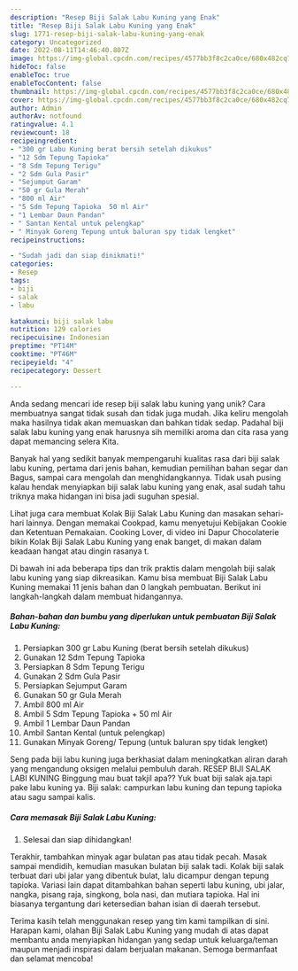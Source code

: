 ```yaml
---
description: "Resep Biji Salak Labu Kuning yang Enak"
title: "Resep Biji Salak Labu Kuning yang Enak"
slug: 1771-resep-biji-salak-labu-kuning-yang-enak
category: Uncategorized
date: 2022-08-11T14:46:40.807Z
image: https://img-global.cpcdn.com/recipes/4577bb3f8c2ca0ce/680x482cq70/biji-salak-labu-kuning-foto-resep-utama.jpg
hideToc: false
enableToc: true
enableTocContent: false
thumbnail: https://img-global.cpcdn.com/recipes/4577bb3f8c2ca0ce/680x482cq70/biji-salak-labu-kuning-foto-resep-utama.jpg
cover: https://img-global.cpcdn.com/recipes/4577bb3f8c2ca0ce/680x482cq70/biji-salak-labu-kuning-foto-resep-utama.jpg
author: Admin
authorAv: notfound
ratingvalue: 4.1
reviewcount: 18
recipeingredient:
- "300 gr Labu Kuning berat bersih setelah dikukus"
- "12 Sdm Tepung Tapioka"
- "8 Sdm Tepung Terigu"
- "2 Sdm Gula Pasir"
- "Sejumput Garam"
- "50 gr Gula Merah"
- "800 ml Air"
- "5 Sdm Tepung Tapioka  50 ml Air"
- "1 Lembar Daun Pandan"
- " Santan Kental untuk pelengkap"
- " Minyak Goreng Tepung untuk baluran spy tidak lengket"
recipeinstructions:

- "Sudah jadi dan siap dinikmati!"
categories:
- Resep
tags:
- biji
- salak
- labu

katakunci: biji salak labu 
nutrition: 129 calories
recipecuisine: Indonesian
preptime: "PT14M"
cooktime: "PT46M"
recipeyield: "4"
recipecategory: Dessert

---
```





Anda sedang mencari ide resep biji salak labu kuning yang unik? Cara membuatnya sangat tidak susah dan tidak juga mudah. Jika keliru mengolah maka hasilnya tidak akan memuaskan dan bahkan tidak sedap. Padahal biji salak labu kuning yang enak harusnya sih memiliki aroma dan cita rasa yang dapat memancing selera Kita.





Banyak hal yang sedikit banyak mempengaruhi kualitas rasa dari biji salak labu kuning, pertama dari jenis bahan, kemudian pemilihan bahan segar dan Bagus, sampai cara mengolah dan menghidangkannya. Tidak usah pusing kalau hendak menyiapkan biji salak labu kuning yang enak,      asal sudah tahu triknya maka hidangan ini bisa jadi suguhan spesial.














Lihat juga cara membuat Kolak Biji Salak Labu Kuning dan masakan sehari-hari lainnya. Dengan memakai Cookpad, kamu menyetujui Kebijakan Cookie dan Ketentuan Pemakaian. Cooking Lover, di video ini Dapur Chocolaterie bikin Kolak Biji Salak Labu Kuning yang enak banget, di makan dalam keadaan hangat atau dingin rasanya t.






Di bawah ini ada beberapa tips dan trik praktis dalam mengolah biji salak labu kuning yang siap dikreasikan. Kamu bisa membuat Biji Salak Labu Kuning memakai 11 jenis bahan dan 0 langkah pembuatan. Berikut ini langkah-langkah dalam membuat hidangannya.

<!--inarticleads1-->

##### Bahan-bahan dan bumbu yang diperlukan untuk pembuatan Biji Salak Labu Kuning:

1. Persiapkan 300 gr Labu Kuning (berat bersih setelah dikukus)
1. Gunakan 12 Sdm Tepung Tapioka
1. Persiapkan 8 Sdm Tepung Terigu
1. Gunakan 2 Sdm Gula Pasir
1. Persiapkan Sejumput Garam
1. Gunakan 50 gr Gula Merah
1. Ambil 800 ml Air
1. Ambil 5 Sdm Tepung Tapioka + 50 ml Air
1. Ambil 1 Lembar Daun Pandan
1. Ambil  Santan Kental (untuk pelengkap)
1. Gunakan  Minyak Goreng/ Tepung (untuk baluran spy tidak lengket)


Seng pada biji labu kuning juga berkhasiat dalam meningkatkan aliran darah yang mengandung oksigen melalui pembuluh darah. RESEP BIJI SALAK LABI KUNING Binggung mau buat takjil apa?? Yuk buat biji salak aja.tapi pake labu kuning ya. Biji salak: campurkan labu kuning dan tepung tapioka atau sagu sampai kalis. 

<!--inarticleads2-->

##### Cara memasak Biji Salak Labu Kuning:


1. Selesai dan siap dihidangkan!

Terakhir, tambahkan minyak agar bulatan pas atau tidak pecah. Masak sampai mendidih, kemudian masukan bulatan biji salak tadi. Kolak biji salak terbuat dari ubi jalar yang dibentuk bulat, lalu dicampur dengan tepung tapioka. Variasi lain dapat ditambahkan bahan seperti labu kuning, ubi jalar, nangka, pisang raja, singkong, bola nasi, dan mutiara tapioka. Hal ini biasanya tergantung dari ketersedian bahan isian di daerah tersebut. 

Terima kasih telah menggunakan resep yang tim kami tampilkan di sini. Harapan kami, olahan Biji Salak Labu Kuning yang mudah di atas dapat membantu anda menyiapkan hidangan yang sedap untuk keluarga/teman maupun menjadi inspirasi dalam berjualan makanan. Semoga bermanfaat dan selamat mencoba!
